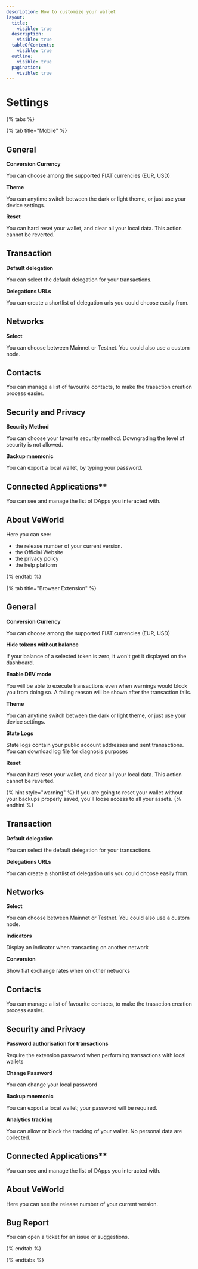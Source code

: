 ```yaml
---
description: How to customize your wallet
layout:
  title:
    visible: true
  description:
    visible: true
  tableOfContents:
    visible: true
  outline:
    visible: true
  pagination:
    visible: true
---
```


# Settings

{% tabs %}

{% tab title="Mobile" %} 

## General

**Conversion Currency**

You can choose among the supported FIAT currencies (EUR, USD)

**Theme**

You can anytime switch between the dark or light theme, or just use your device settings.

**Reset**

You can hard reset your wallet, and clear all your local data.
This action cannot be reverted.

## Transaction

**Default delegation**

You can select the default delegation for your transactions.

**Delegations URLs**

You can create a shortlist of delegation urls you could choose easily from.

## Networks

**Select**

You can choose between Mainnet or Testnet.
You could also use a custom node.

## Contacts

You can manage a list of favourite contacts, to make the trasaction creation process easier.

## Security and Privacy

**Security Method**

You can choose your favorite security method.
Downgrading the level of security is not allowed.

**Backup mnemonic**

You can export a local wallet, by typing your password.

## Connected Applications**

You can see and manage the list of DApps you interacted with.

## About VeWorld

Here you can see:
- the release number of your current version.
- the Official Website
- the privacy policy
- the help platform

{% endtab %}

{% tab title="Browser Extension" %}

## General

**Conversion Currency**

You can choose among the supported FIAT currencies (EUR, USD)

**Hide tokens without balance**

If your balance of a selected token is zero, it won't get it displayed on the dashboard.

**Enable DEV mode**

You will be able to execute transactions even when warnings would block you from doing so. A failing reason will be shown after the transaction fails.

**Theme**

You can anytime switch between the dark or light theme, or just use your device settings.

**State Logs**

State logs contain your public account addresses and sent transactions.
You can download log file for diagnosis purposes

**Reset**

You can hard reset your wallet, and clear all your local data.
This action cannot be reverted.

{% hint style="warning" %}
If you are going to reset your wallet without your backups properly saved, you'll loose access to all your assets.
{% endhint %}




## Transaction

**Default delegation**

You can select the default delegation for your transactions.

**Delegations URLs**

You can create a shortlist of delegation urls you could choose easily from.

## Networks

**Select**

You can choose between Mainnet or Testnet.
You could also use a custom node.

**Indicators**

Display an indicator when transacting on another network

**Conversion**

Show fiat exchange rates when on other networks

## Contacts

You can manage a list of favourite contacts, to make the trasaction creation process easier.

## Security and Privacy

**Password authorisation for transactions**

Require the extension password when performing transactions with local wallets

**Change Password**

You can change your local password

**Backup mnemonic**

You can export a local wallet; your password will be required.

**Analytics tracking**

You can allow or block the tracking of your wallet. No personal data are collected.

## Connected Applications**

You can see and manage the list of DApps you interacted with.

## About VeWorld

Here you can see the release number of your current version.

## Bug Report

You can open a ticket for an issue or suggestions.

{% endtab %}

{% endtabs %}

